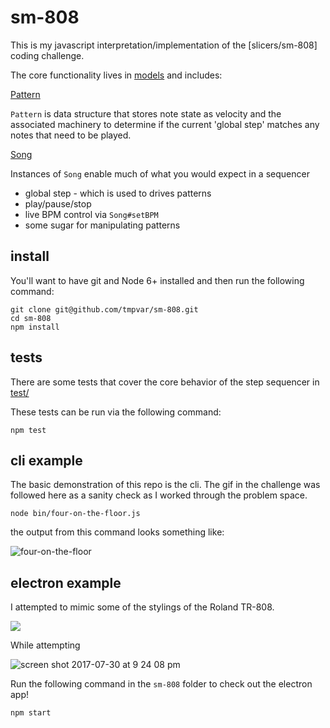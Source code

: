 # sm-808

This is my javascript interpretation/implementation of the [slicers/sm-808] coding challenge.

The core functionality lives in [models](models) and includes:

[Pattern](models/pattern.js)

`Pattern` is data structure that stores note state as velocity and the associated machinery
to determine if the current 'global step' matches any notes that need to be played.

[Song](models/song.js)

Instances of `Song` enable much of what you would expect in a sequencer

- global step - which is used to drives patterns
- play/pause/stop
- live BPM control via `Song#setBPM`
- some sugar for manipulating patterns

## install

You'll want to have git and Node 6+ installed and then run the following command:

```
git clone git@github.com/tmpvar/sm-808.git
cd sm-808
npm install
```

## tests

There are some tests that cover the core behavior of the step sequencer in [test/](test)

These tests can be run via the following command:

```
npm test
```

## cli example

The basic demonstration of this repo is the cli. The gif in the challenge was
followed here as a sanity check as I worked through the problem space.

```
node bin/four-on-the-floor.js
```

the output from this command looks something like:

![four-on-the-floor](https://user-images.githubusercontent.com/46673/28761125-72b75372-757a-11e7-9a14-0eea4db682d6.gif)

## electron example

I attempted to mimic some of the stylings of the Roland TR-808.

![](https://upload.wikimedia.org/wikipedia/commons/thumb/4/4c/Roland_TR-808_%28large%29.jpg/1024px-Roland_TR-808_%28large%29.jpg)

While attempting

![screen shot 2017-07-30 at 9 24 08 pm](https://user-images.githubusercontent.com/46673/28760972-48831290-7579-11e7-8152-db0192964ffe.png)

Run the following command in the `sm-808` folder to check out the electron app!

```
npm start
```
